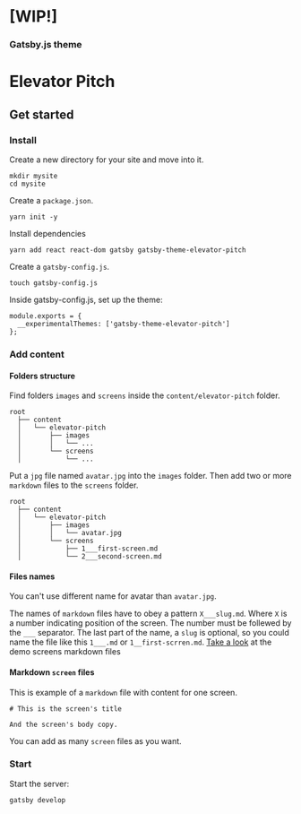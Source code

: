 # [WIP!]


### Gatsby.js theme

# Elevator Pitch

## Get started

### Install

Create a new directory for your site and move into it.

```
mkdir mysite
cd mysite
```

Create a `package.json`.

```
yarn init -y
```

Install dependencies

```
yarn add react react-dom gatsby gatsby-theme-elevator-pitch
```

Create a `gatsby-config.js`.

```
touch gatsby-config.js
```

Inside gatsby-config.js, set up the theme:

```
module.exports = {
  __experimentalThemes: ['gatsby-theme-elevator-pitch']
};
```

### Add content

#### Folders structure

Find folders `images` and `screens` inside the `content/elevator-pitch` folder.

```
root
  ├── content
  │   └── elevator-pitch
  │       ├── images
  │       │   └── ...
  │       └── screens
  │           └── ...
```

Put a `jpg` file named `avatar.jpg` into the `images` folder. Then add two or more `markdown` files to the `screens` folder.

```
root
  ├── content
  │   └── elevator-pitch
  │       ├── images
  │       │   └── avatar.jpg
  │       └── screens
  │           ├── 1___first-screen.md
  │           └── 2___second-screen.md
```

#### Files names

You can't use different name for avatar than `avatar.jpg`. 

The names of `markdown` files have to obey a pattern `X___slug.md`. Where `X` is a number indicating position of the screen. The number must be follewed by the `___` separator. The last part of the name, a `slug` is optional, so you could name the file like this `1___.md` or `1__first-scrren.md`. [Take a look](https://github.com/greglobinski/gatsby-themes/tree/master/packages/gatsby-theme-elevator-pitch/content/screens) at the demo screens markdown files

#### Markdown `screen` files

This is example of a `markdown` file with content for one screen.

```
# This is the screen's title

And the screen's body copy.
```

You can add as many `screen` files as you want.

### Start

Start the server:

```
gatsby develop
```
